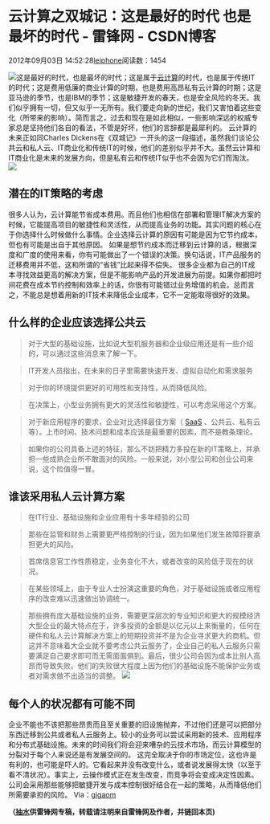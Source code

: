 
# 云计算之双城记：这是最好的时代 也是最坏的时代 - 雷锋网 - CSDN博客


2012年09月03日 14:52:28[leiphone](https://me.csdn.net/leiphone)阅读数：1454


![](http://www.leiphone.com/wp-content/uploads/2012/09/111.jpg)这是最好的时代，也是最坏的时代；这是属于[云计算](http://www.leiphone.com/tag/cloud)的时代，也是属于传统IT的时代；这是费用低廉的商业计算的时期，也是费用高昂私有云计算的时期；这是亚马逊的季节，也是IBM的季节；这是敏捷开发的春天，也是安全风险的冬天。我们似乎拥有一切，但又似乎一无所有。我们要走向新的世纪，我们又害怕着这些变化（所带来的影响）。简而言之，过去和现在是如此相似，一些影响深远的权威专家总是坚持他们各自的看法，不管是好坏，他们的言辞都是最犀利的。
云计算的未来正如同Charles Dickens在《双城记》一开头的这一段描述，虽然我们谈论公共云和私人云、IT商业化和传统IT的时候，他们的差别似乎并不大。虽然云计算和IT商业化是未来的发展方向，但是私有云和传统IT似乎也不会因为它们而淘汰。
![](http://www.leiphone.com/wp-content/uploads/2012/09/cloud2.gif)
## 潜在的IT策略的考虑
很多人认为，云计算能节省成本费用。而且他们也相信在部署和管理IT解决方案的时候，它能提高项目的敏捷性和灵活性，从而提高业务的功能。其实问题的核心在于你选择什么时候做什么事情。企业选择云计算的原因有可能是因为它节约成本，但也有可能是出自于其他原因。
如果是想节约成本而迁移到云计算的话，根据深度和广度的使用来看，你有可能做出了一个错误的决策。换句话说，IT产品服务的迁移费用并不低，这和所谓的“省钱”比起来得不偿失。
很多企业都为自己的IT成本寻找效益更高的解决方案，但是不能影响产品的开发进展为前提。如果你都把时间花费在成本节约控制和效率上的话，你很有可能错过业务增值的机会。总而言之，不能总是想着用新的IT技术来降低企业成本，它不一定能取得很好的效果。
## 什么样的企业应该选择公共云
> 对于大型的基础设施，比如说大型机服务器和企业级应用还是有一些介绍的，可以通过这些消息来了解一下。

> IT开发人员指出，在未来的日子里需要快速开发、虚拟自动化和需求服务

> 对于你的环境提供更好的可用性和支持性，从而降低风险。

> 在决策上，小型业务拥有更大的灵活性和敏捷性，可以考虑采用这个方案。

> 对于新应用程序的要求，企业对比选择最佳方案（
> [SaaS](http://www.leiphone.com/tag/saas)
> 、公共云、私有云等）。上市时间、技术问题和成本应该是最重要的因素，而不是教条理论。

> 如果你的公司具备上述的特征，那么不妨把精力多投在新的IT策略上，并承担一些成熟企业所不敢面对的风险。一般来说，对小型公司和创业公司来说，这个险值得一冒。

## 谁该采用私人云计算方案
> 在IT行业、基础设施和企业应用有十多年经验的公司

> 那些在监管和财务上需要更严格控制的行业，因为如果他们发生故障将要承担更大的风险。

> 首席信息官工作性质稳定，业务变化不大，或者改变的风险低于现在的状况。

> 在某些领域上，由于专业人士扮演这重要的角色，对于基础设施或者应用程序的改变难以迅速做出协调统一。

> 那些拥有庞大基础设施的业务，需要更深层次的专业知识和更大的规模经济
大型企业的最大特点在于，许多投资的金额是以亿元以上来衡量的，任何在硬件和私人云计算解决方案上的短期投资并不是为企业寻求更大的商机。但这并不意味着大企业就不要考虑公共云服务了，企业自己的私人云服务只需要满足自己要求即可而无需面面俱到。最后，很少公司会因为成本比别人高昂而导致失败。他们的失败很大程度上因为他们的基础设施不能保护业务或者对需求做不出适当的调整。
![](http://www.leiphone.com/wp-content/uploads/2012/09/cloud.jpg)
## 每个人的状况都有可能不同
企业不能也不该把那些昂贵而且至关重要的旧设施抛弃，不过他们还是可以把部分东西迁移到公共或者私人云服务上。较小的业务可以尝试采用新的技术、应用程序和分布式基础设施。未来的时间我们将会迎来嘈杂的云技术市场，而云计算模型的分裂对于每个人来说还是有发展空间的。
这完全取决于你的市场定位，这也许是有利的，也可能是吓人的。它看起来并没有改变什么，或者说发展得太快（以至于看不清状况）。事实上，云操作模式正在发生改变，而竞争将会变成决定性因素。公司会采用那些能够把敏捷开发与成本控制很好结合在一起的策略，从而降低他们所需要承担的风险。
Via：[gigaom](http://gigaom.com/cloud/the-tale-of-two-clouds-what-is-the-future-of-cloud-adoption-in-it/)

**（****[抽水](http://www.leiphone.com/author/ce6093)****供****雷锋网****专稿，转载请注明来自雷锋网及作者，并链回本页)**

